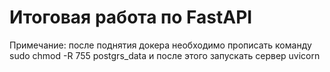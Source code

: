 # Итоговая работа по FastAPI
Примечание: после поднятия докера необходимо прописать команду sudo chmod -R 755 postgrs_data и после этого запускать сервер uvicorn
